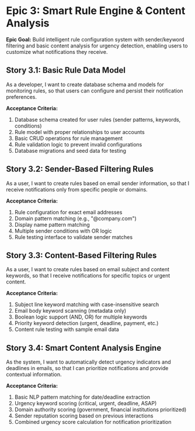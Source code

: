 # Epic 3: Smart Rule Engine & Content Analysis

**Epic Goal:** Build intelligent rule configuration system with sender/keyword filtering and basic content analysis for urgency detection, enabling users to customize what notifications they receive.

## Story 3.1: Basic Rule Data Model

As a developer,
I want to create database schema and models for monitoring rules,
so that users can configure and persist their notification preferences.

**Acceptance Criteria:**
1. Database schema created for user rules (sender patterns, keywords, conditions)
2. Rule model with proper relationships to user accounts
3. Basic CRUD operations for rule management
4. Rule validation logic to prevent invalid configurations
5. Database migrations and seed data for testing

## Story 3.2: Sender-Based Filtering Rules

As a user,
I want to create rules based on email sender information,
so that I receive notifications only from specific people or domains.

**Acceptance Criteria:**
1. Rule configuration for exact email addresses
2. Domain pattern matching (e.g., "@company.com")
3. Display name pattern matching
4. Multiple sender conditions with OR logic
5. Rule testing interface to validate sender matches

## Story 3.3: Content-Based Filtering Rules

As a user,
I want to create rules based on email subject and content keywords,
so that I receive notifications for specific topics or urgent content.

**Acceptance Criteria:**
1. Subject line keyword matching with case-insensitive search
2. Email body keyword scanning (metadata only)
3. Boolean logic support (AND, OR) for multiple keywords
4. Priority keyword detection (urgent, deadline, payment, etc.)
5. Content rule testing with sample email data

## Story 3.4: Smart Content Analysis Engine

As the system,
I want to automatically detect urgency indicators and deadlines in emails,
so that I can prioritize notifications and provide contextual information.

**Acceptance Criteria:**
1. Basic NLP pattern matching for date/deadline extraction
2. Urgency keyword scoring (critical, urgent, deadline, ASAP)
3. Domain authority scoring (government, financial institutions prioritized)
4. Sender reputation scoring based on previous interactions
5. Combined urgency score calculation for notification prioritization
